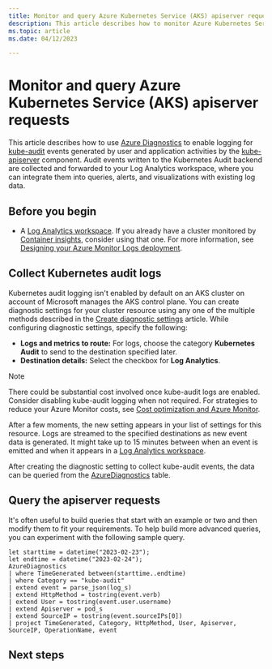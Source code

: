 ```yaml
---
title: Monitor and query Azure Kubernetes Service (AKS) apiserver requests
description: This article describes how to monitor Azure Kubernetes Service (AKS) kube-audit to query the various types of requests to apiserver.
ms.topic: article
ms.date: 04/12/2023

---
```


# Monitor and query Azure Kubernetes Service (AKS) apiserver requests

This article describes how to use [Azure Diagnostics][azure-diagnostics-overview] to enable logging for [kube-audit][kube-audit-overview] events generated by user and application activities by the [kube-apiserver][kube-apiserver-overview] component. Audit events written to the Kubernetes Audit backend are collected and forwarded to your Log Analytics workspace, where you can integrate them into queries, alerts, and visualizations with existing log data.

## Before you begin

* A [Log Analytics workspace][log-analytics-workspace-overview]. If you already have a cluster monitored by [Container insights][container-insights-overview], consider using that one. For more information, see [Designing your Azure Monitor Logs deployment][design-log-analytics-deployment]. 

## Collect Kubernetes audit logs

Kubernetes audit logging isn't enabled by default on an AKS cluster on account of Microsoft manages the AKS control plane. You can create diagnostic settings for your cluster resource using any one of the multiple methods described in the [Create diagnostic settings][create-diagnostic settings] article. While configuring diagnostic settings, specify the following:

* **Logs and metrics to route:** For logs, choose the category **Kubernetes Audit** to send to the destination specified later.
* **Destination details:** Select the checkbox for **Log Analytics**.

> [!NOTE]
> There could be substantial cost involved once kube-audit logs are enabled. Consider disabling kube-audit logging when not required.
> For strategies to reduce your Azure Monitor costs, see [Cost optimization and Azure Monitor][cost-optimization-azure-monitor].

After a few moments, the new setting appears in your list of settings for this resource. Logs are streamed to the specified destinations as new event data is generated. It might take up to 15 minutes between when an event is emitted and when it appears in a [Log Analytics workspace][log-analytics-workspace-overview].

After creating the diagnostic setting to collect kube-audit events, the data can be queried from the [AzureDiagnostics][azure-diagnostics-table] table.

## Query the apiserver requests

It's often useful to build queries that start with an example or two and then modify them to fit your requirements. To help build more advanced queries, you can experiment with the following sample query.

```kusto
let starttime = datetime("2023-02-23");
let endtime = datetime("2023-02-24");
AzureDiagnostics
| where TimeGenerated between(starttime..endtime)
| where Category == "kube-audit"
| extend event = parse_json(log_s)
| extend HttpMethod = tostring(event.verb)
| extend User = tostring(event.user.username)
| extend Apiserver = pod_s
| extend SourceIP = tostring(event.sourceIPs[0])
| project TimeGenerated, Category, HttpMethod, User, Apiserver, SourceIP, OperationName, event
```

## Next steps

<!-- LINKS - external -->
[kube-audit-overview]: https://kubernetes.io/docs/tasks/debug/debug-cluster/audit/
[kube-apiserver-overview]: https://kubernetes.io/docs/reference/command-line-tools-reference/kube-apiserver/

<!-- LINKS - internal -->
[azure-diagnostics-overview]: ../azure-monitor/essentials/diagnostic-settings.md
[log-analytics-workspace-overview]: ../azure-monitor/logs/log-analytics-workspace-overview.md
[design-log-analytics-deployment]: ../azure-monitor/logs/design-logs-deployment.md
[create-diagnostic settings]: ../azure-monitor/essentials/diagnostic-settings.md#create-diagnostic-settings
[cost-optimization-azure-monitor]: ../azure-monitor/best-practices-cost.md
[azure-diagnostics-table]: /azure/azure-monitor/reference/tables/azurediagnostics
[container-insights-overview]: ..//azure-monitor/containers/container-insights-overview.md